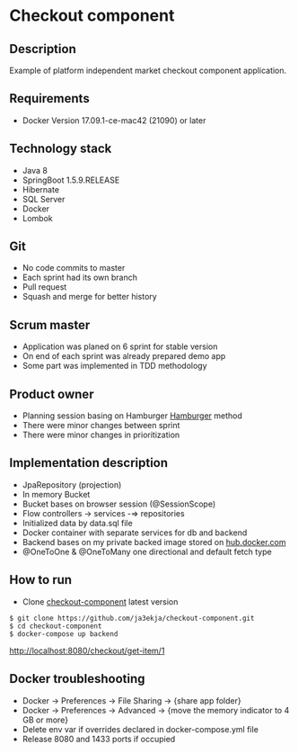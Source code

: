 # Checkout component

## Description

Example of platform independent market checkout component application.  

## Requirements 

* Docker Version 17.09.1-ce-mac42 (21090) or later

## Technology stack 

* Java 8
* SpringBoot 1.5.9.RELEASE
* Hibernate
* SQL Server
* Docker
* Lombok

## Git
* No code commits to master
* Each sprint had its own branch
* Pull request
* Squash and merge for better history

## Scrum master

* Application was planed on 6 sprint for stable version 
* On end of each sprint was already prepared demo app
* Some part was implemented in TDD methodology  

## Product owner

* Planning session basing on Hamburger [Hamburger](https://github.com/ja3ekja/checkout-component/blob/master/Hamburger.xlsx) method
* There were minor changes between sprint
* There were minor changes in prioritization 

## Implementation description

* JpaRepository (projection)
* In memory Bucket
* Bucket bases on browser session (@SessionScope)
* Flow controllers -> services -=> repositories
* Initialized data by data.sql file
* Docker container with separate services for db and backend
* Backend bases on my private backed image stored on [hub.docker.com](https://hub.docker.com/r/ja3ekja/maven/)
* @OneToOne & @OneToMany one directional and default fetch type 


## How to run
* Clone [checkout-component](https://github.com/ja3ekja/checkout-component) latest version

 ```
 $ git clone https://github.com/ja3ekja/checkout-component.git
 $ cd checkout-component
 $ docker-compose up backend
 ```
 [http://localhost:8080/checkout/get-item/1](http://localhost:8080/checkout/get-item/1)
 
## Docker troubleshooting 

* Docker -> Preferences -> File Sharing -> {share app folder}
* Docker -> Preferences -> Advanced -> {move the memory indicator to 4 GB or more}
* Delete env var if overrides declared in docker-compose.yml file
* Release 8080 and 1433 ports if occupied  
 
